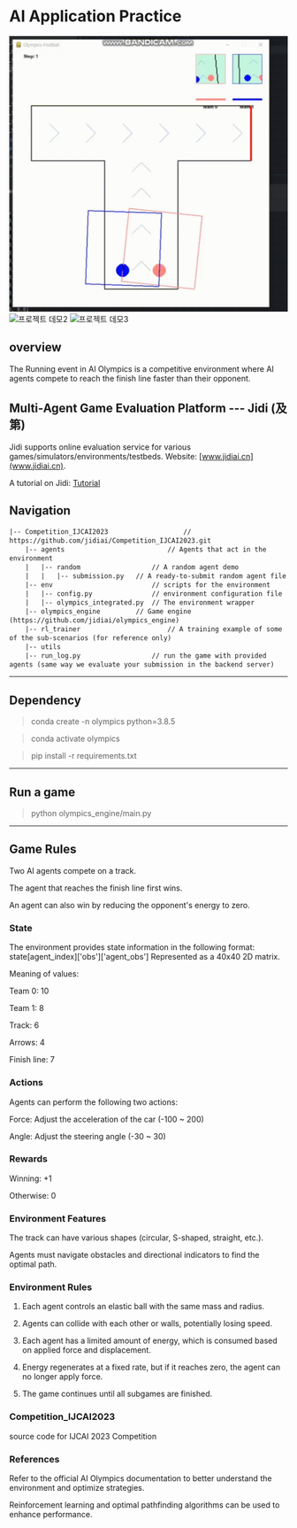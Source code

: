 # AI Application Practice
![프로젝트 데모1](./gif/gif1.gif)
![프로젝트 데모2](./gif/gif2.gif)
![프로젝트 데모3](./gif/gif3.gif)

## overview
The Running event in AI Olympics is a competitive environment where AI agents compete to reach the finish line faster than their opponent.

## Multi-Agent Game Evaluation Platform --- Jidi (及第)
Jidi supports online evaluation service for various games/simulators/environments/testbeds. Website: [www.jidiai.cn](www.jidiai.cn).

A tutorial on Jidi: [Tutorial](https://github.com/jidiai/ai_lib/blob/master/assets/Jidi%20tutorial.pdf)

## Navigation

```
|-- Competition_IJCAI2023                   // https://github.com/jidiai/Competition_IJCAI2023.git 
	|-- agents                          // Agents that act in the environment
	|	|-- random                  // A random agent demo
	|	|	|-- submission.py   // A ready-to-submit random agent file
	|-- env		                    // scripts for the environment
	|	|-- config.py               // environment configuration file
	|	|-- olympics_integrated.py  // The environment wrapper	
	|-- olympics_engine		    // Game engine (https://github.com/jidiai/olympics_engine)
	|-- rl_trainer                      // A training example of some of the sub-scenarios (for reference only)
	|-- utils               
	|-- run_log.py		            // run the game with provided agents (same way we evaluate your submission in the backend server)
```

---
## Dependency

>conda create -n olympics python=3.8.5

>conda activate olympics

>pip install -r requirements.txt

---

## Run a game

>python olympics_engine/main.py

---

## Game Rules
Two AI agents compete on a track.

The agent that reaches the finish line first wins.

An agent can also win by reducing the opponent's energy to zero.

### State
The environment provides state information in the following format:
state[agent_index]['obs']['agent_obs']
Represented as a 40x40 2D matrix.

Meaning of values:

Team 0: 10

Team 1: 8

Track: 6

Arrows: 4

Finish line: 7

### Actions
Agents can perform the following two actions:

Force: Adjust the acceleration of the car (-100 ~ 200)

Angle: Adjust the steering angle (-30 ~ 30)

### Rewards
Winning: +1

Otherwise: 0

### Environment Features
The track can have various shapes (circular, S-shaped, straight, etc.).

Agents must navigate obstacles and directional indicators to find the optimal path.

### Environment Rules
1. Each agent controls an elastic ball with the same mass and radius.

2. Agents can collide with each other or walls, potentially losing speed.

3. Each agent has a limited amount of energy, which is consumed based on applied force and displacement.

4. Energy regenerates at a fixed rate, but if it reaches zero, the agent can no longer apply force.

5. The game continues until all subgames are finished.

### Competition_IJCAI2023
source code for IJCAI 2023 Competition

### References
Refer to the official AI Olympics documentation to better understand the environment and optimize strategies.

Reinforcement learning and optimal pathfinding algorithms can be used to enhance performance.
